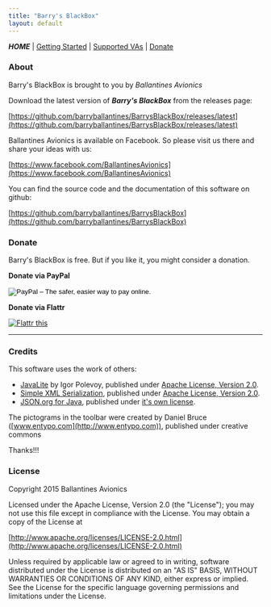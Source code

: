 ```yaml
---
title: "Barry's BlackBox"
layout: default
---
```


***HOME*** | [Getting Started](./getting-started) | [Supported VAs](./supported-virtual-airlines) | [Donate](./donate)


### About

Barry's BlackBox is brought to you by *Ballantines Avionics*

Download the latest version of ***Barry's BlackBox*** from the releases page:

[https://github.com/barryballantines/BarrysBlackBox/releases/latest](https://github.com/barryballantines/BarrysBlackBox/releases/latest)

Ballantines Avionics is available on Facebook. So please visit us there and share your ideas with us:

[https://www.facebook.com/BallantinesAvionics](https://www.facebook.com/BallantinesAvionics)

You can find the source code and the documentation of this software on github: 

[https://github.com/barryballantines/BarrysBlackBox](https://github.com/barryballantines/BarrysBlackBox)


### Donate

Barry's BlackBox is free. But if you like it, you might consider a donation.

<div class="boxes">
  <div class="box box--width150px"> 
    <p><b>Donate via PayPal</b></p>
    <form action="https://www.paypal.com/cgi-bin/webscr" method="post" target="_top">
      <input type="hidden" name="cmd" value="_s-xclick">
      <input type="hidden" name="hosted_button_id" value="CMHH73KQ7MP8Q">
      <input type="image" src="https://www.paypalobjects.com/en_GB/i/btn/btn_donate_LG.gif" border="0" name="submit" alt="PayPal – The safer, easier way to pay online.">
      <img alt="" border="0" src="https://www.paypalobjects.com/de_DE/i/scr/pixel.gif" width="1" height="1">
    </form>
  </div>
  <div class="box box--width150px"> 
    <p><b>Donate via Flattr</b></p>
    <p><a href="https://flattr.com/submit/auto?user_id=barry.ballantines&url=https%3A%2F%2Fgithub.com%2Fbarryballantines%2FBarrysBlackBox" 
          target="_blank"><img src="http://button.flattr.com/flattr-badge-large.png" alt="Flattr this" title="Flattr this" border="0"></a>
    </p>
  </div>
  <hr class="boxes--break" />
</div>

### Credits

This software uses the work of others:

- [JavaLite](http://javalite.io) by Igor Polevoy, published under [Apache License, Version 2.0](http://www.apache.org/licenses/LICENSE-2.0.html).
- [Simple XML Serialization](http://simple.sourceforge.net/home.php), published under [Apache License, Version 2.0](http://www.apache.org/licenses/LICENSE-2.0.html).
- [JSON.org for Java](http://www.json.org/java/), published under [it's own license](http://www.json.org/license.html).

The pictograms in the toolbar were created by Daniel Bruce ([www.entypo.com](http://www.entypo.com)), published under creative commons

Thanks!!!

### License

Copyright 2015 Ballantines Avionics

Licensed under the Apache License, Version 2.0 (the "License");
you may not use this file except in compliance with the License.
You may obtain a copy of the License at</p>

[http://www.apache.org/licenses/LICENSE-2.0.html](http://www.apache.org/licenses/LICENSE-2.0.html)
 
Unless required by applicable law or agreed to in writing, software
distributed under the License is distributed on an "AS IS" BASIS,
WITHOUT WARRANTIES OR CONDITIONS OF ANY KIND, either express or implied.
See the License for the specific language governing permissions and
limitations under the License.

